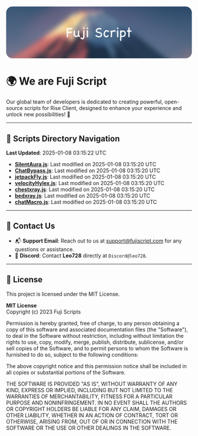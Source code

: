 ![Banner](.github/b.webp)

# 🌍 **We are Fuji Script**

Our global team of developers is dedicated to creating powerful, open-source scripts for Rise Client, designed to enhance your experience and unlock new possibilities! 🌟

---
<!-- SCRIPTS_NAVIGATION_START -->
## 📂 **Scripts Directory Navigation**

**Last Updated**: 2025-01-08 03:15:22 UTC

- **[SilentAura.js](scripts/SilentAura.js)**: Last modified on 2025-01-08 03:15:20 UTC
- **[ChatBypass.js](scripts/ChatBypass.js)**: Last modified on 2025-01-08 03:15:20 UTC
- **[jetpackFly.js](scripts/jetpackFly.js)**: Last modified on 2025-01-08 03:15:20 UTC
- **[velocityHylex.js](scripts/velocityHylex.js)**: Last modified on 2025-01-08 03:15:20 UTC
- **[chestxray.js](scripts/chestxray.js)**: Last modified on 2025-01-08 03:15:20 UTC
- **[bedxray.js](scripts/bedxray.js)**: Last modified on 2025-01-08 03:15:20 UTC
- **[chatMacro.js](scripts/chatMacro.js)**: Last modified on 2025-01-08 03:15:20 UTC

<!-- SCRIPTS_NAVIGATION_END -->

---

## 💬 **Contact Us**  
- 📬 **Support Email**: Reach out to us at [support@fujiscript.com](mailto:support@fujiscript.com) for any questions or assistance.  
- 💬 **Discord**: Contact **Leo728** directly at `Discord@leo728`.

---

## 📜 **License**

This project is licensed under the MIT License.  

**MIT License**  
Copyright (c) 2023 Fuji Scripts  

Permission is hereby granted, free of charge, to any person obtaining a copy of this software and associated documentation files (the "Software"), to deal in the Software without restriction, including without limitation the rights to use, copy, modify, merge, publish, distribute, sublicense, and/or sell copies of the Software, and to permit persons to whom the Software is furnished to do so, subject to the following conditions:  

The above copyright notice and this permission notice shall be included in all copies or substantial portions of the Software.  

THE SOFTWARE IS PROVIDED "AS IS", WITHOUT WARRANTY OF ANY KIND, EXPRESS OR IMPLIED, INCLUDING BUT NOT LIMITED TO THE WARRANTIES OF MERCHANTABILITY, FITNESS FOR A PARTICULAR PURPOSE AND NONINFRINGEMENT. IN NO EVENT SHALL THE AUTHORS OR COPYRIGHT HOLDERS BE LIABLE FOR ANY CLAIM, DAMAGES OR OTHER LIABILITY, WHETHER IN AN ACTION OF CONTRACT, TORT OR OTHERWISE, ARISING FROM, OUT OF OR IN CONNECTION WITH THE SOFTWARE OR THE USE OR OTHER DEALINGS IN THE SOFTWARE.  
